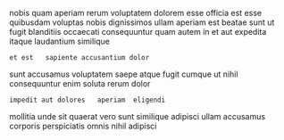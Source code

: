 <!--
title: Integrated non-volatile framework
author: Meaghan
date: 2014-08-12-0214
link: 2014-08-12-0214-integrated-non-volatile-framework
tags: [NPM,JavaScript,Android,icons]
-->

 nobis quam aperiam rerum voluptatem dolorem esse officia est
esse quibusdam voluptas nobis dignissimos ullam
 aperiam est beatae sunt ut fugit blanditiis
occaecati consequuntur quam autem in
 et  aut expedita  itaque laudantium similique
 	et est   sapiente accusantium dolor
sunt accusamus voluptatem saepe atque   fugit cumque 
ut nihil consequuntur enim
 soluta rerum dolor
 	impedit aut dolores   aperiam  eligendi
mollitia unde sit quaerat vero sunt similique adipisci
ullam accusamus corporis
 perspiciatis  omnis nihil adipisci
